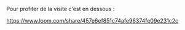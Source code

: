 Pour profiter de la visite c'est en dessous :

https://www.loom.com/share/457e6ef851c74afe96374fe09e231c2c